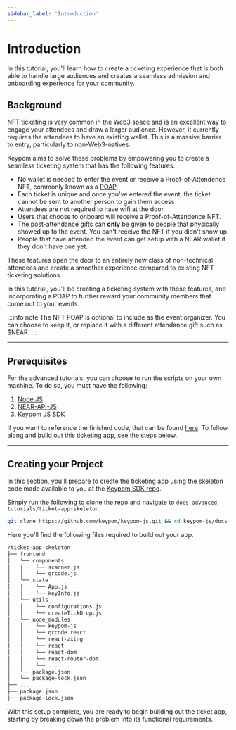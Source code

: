 ```yaml
---
sidebar_label: 'Introduction'
---
```

# Introduction
In this tutorial, you'll learn how to create a ticketing experience that is both able to handle large audiences and creates a seamless admission and onboarding experience for your community. 
## Background
NFT ticketing is very common in the Web3 space and is an excellent way to engage your attendees and draw a larger audience. However, it currently requires the attendees to have an existing wallet. This is a massive barrier to entry, particularly to non-Web3-natives. 

Keypom aims to solve these problems by empowering you to create a seamless ticketing system that has the following features.

* No wallet is needed to enter the event or receive a Proof-of-Attendence NFT, commonly known as a [POAP](https://academy.binance.com/en/glossary/proof-of-attendance-protocol-poap).
* Each ticket is unique and once you've entered the event, the ticket cannot be sent to another person to gain them access
* Attendees are not required to have wifi at the door.
* Users that choose to onboard will receive a Proof-of-Attendence NFT.
* The post-attendance gifts can **only** be given to people that physically showed up to the event. You can't receive the NFT if you didn't show up.
* People that have attended the event can get setup with a NEAR wallet if they don't have one yet.

These features open the door to an entirely new class of non-technical attendees and create a smoother experience compared to existing NFT ticketing solutions.

In this tutorial, you'll be creating a ticketing system with those features, and incorporating a POAP to further reward your community members that come out to your events. 

:::info note
The NFT POAP is optional to include as the event organizer. You can choose to keep it, or replace it with a different attendance gift such as $NEAR.
:::

---

## Prerequisites

For the advanced tutorials, you can choose to run the scripts on your own machine. To do so, you must have the following:

1. [Node JS](https://docs.npmjs.com/downloading-and-installing-node-js-and-npm)  
2. [NEAR-API-JS](https://docs.near.org/tools/near-api-js/quick-reference#install)  
3. [Keypom JS SDK](https://github.com/keypom/keypom-js#installation)

If you want to reference the finished code, that can be found [here](https://github.com/keypom/keypom-js/tree/min/ticketing-tutorial/docs-advanced-tutorials/ticket-app). To follow along and build out this ticketing app, see the steps below. 

---

## Creating your Project
In this section, you'll prepare to create the ticketing app using the skeleton code made available to you at the [Keypom SDK repo](https://github.com/keypom/keypom-js). 

Simply run the following to clone the repo and navigate to `docs-advanced-tutorials/ticket-app-skeleton`

```bash
git clone https://github.com/keypom/keypom-js.git && cd keypom-js/docs-advanced-tutorials/ticket-app-skeleton
```

Here you'll find the following files required to build out your app.

```bash
/ticket-app-skeleton
├── frontend
│   └── components
│   │    └── scanner.js
│   │    └── qrcode.js
│   └── state
│   │    └── App.js
│   │    └── keyInfo.js
│   └── utils
│   │    └── configurations.js
│   │    └── createTickDrop.js
│   └── node_modules
│   │    └── keypom-js
│   │    └── qrcode.react
│   │    └── react-zxing
│   │    └── react
│   │    └── react-dom
│   │    └── react-router-dom
│   │    └── ...
│   └── package.json
│   └── package-lock.json
├── ...
├── package.json
├── package-lock.json
```

With this setup complete, you are ready to begin building out the ticket app, starting by breaking down the problem into its functional requirements. 






